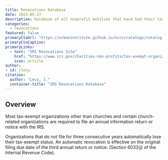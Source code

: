 ```yaml
---
title: Revocations Database
date: 2023-05-27
description: Database of all nonprofit entities that have had their tax exempt status revoked
categories:
  - revocations
featured: false
primaryCtaUrl: "https://urbaninstitute.github.io/nccs/catalogs/catalog-revocations.html"
primaryCtaCaption:
primaryLinks:
  - text: "IRS Revocations Site"
    href: "https://www.irs.gov/charities-non-profits/tax-exempt-organization-search"
    icon: article
author:
- id: jlecy
citation: 
  author: "Lecy, J."
  container-title: "IRS Revocations Database"
---
```



## Overview

Most tax-exempt organizations other than churches and certain church-related organizations are required to file an annual information return or notice with the IRS.

Organizations that do not file for three consecutive years automatically lose their tax-exempt status. An automatic revocation is effective on the original filing due date of the third annual return or notice. (Section 6033(j) of the Internal Revenue Code).
